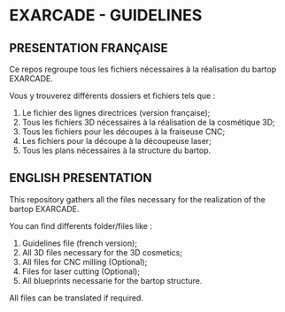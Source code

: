 # EXARCADE - GUIDELINES

## PRESENTATION FRANÇAISE

Ce repos regroupe tous les fichiers nécessaires à la réalisation du bartop EXARCADE. </br>

Vous y trouverez différents dossiers et fichiers tels que : </br>
<ol>
    <li>Le fichier des lignes directrices (version française);</li>
    <li>Tous les fichiers 3D nécessaires à la réalisation de la cosmétique 3D;</li>
    <li>Tous les fichiers pour les découpes à la fraiseuse CNC;</li>
    <li>Les fichiers pour la découpe à la découpeuse laser;</li>
    <li>Tous les plans nécessaires à la structure du bartop.</li>
</ol>

## ENGLISH PRESENTATION

This repository gathers all the files necessary for the realization of the bartop EXARCADE. </br>

You can find differents folder/files like : </br>
<ol>
    <li>Guidelines file (french version);</li>
    <li>All 3D files necessary for the 3D cosmetics;</li>
    <li>All files for CNC milling (Optional);</li>
    <li>Files for laser cutting (Optional);</li>
    <li>All blueprints necessarie for the bartop structure.</li>
</ol>

All files can be translated if required.
